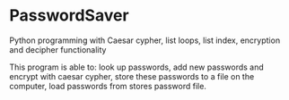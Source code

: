 # PasswordSaver
Python programming with Caesar cypher, list loops, list index, encryption and decipher functionality

This program is able to: 
  look up passwords,
  add new passwords and encrypt with caesar cypher,
  store these passwords to a file on the computer,
  load passwords from stores password file.
